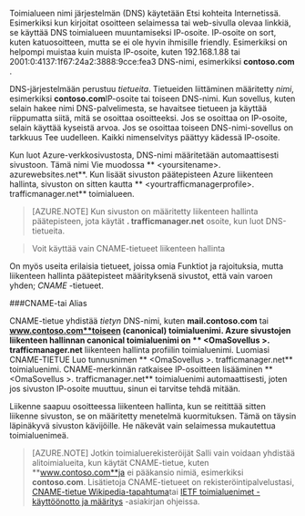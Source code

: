 Toimialueen nimi järjestelmän (DNS) käytetään Etsi kohteita Internetissä. Esimerkiksi kun kirjoitat osoitteen selaimessa tai web-sivulla olevaa linkkiä, se käyttää DNS toimialueen muuntamiseksi IP-osoite. IP-osoite on sort, kuten katuosoitteen, mutta se ei ole hyvin ihmisille friendly. Esimerkiksi on helpompi muistaa kuin muista IP-osoite, kuten 192.168.1.88 tai 2001:0:4137:1f67:24a2:3888:9cce:fea3 DNS-nimi, esimerkiksi **contoso.com** .

DNS-järjestelmään perustuu *tietueita*. Tietueiden liittäminen määritetty *nimi*, esimerkiksi **contoso.com**IP-osoite tai toiseen DNS-nimi. Kun sovellus, kuten selain hakee nimi DNS-palvelimesta, se havaitsee tietueen ja käyttää riippumatta siitä, mitä se osoittaa osoitteeksi. Jos se osoittaa on IP-osoite, selain käyttää kyseistä arvoa. Jos se osoittaa toiseen DNS-nimi-sovellus on tarkkuus Tee uudelleen. Kaikki nimenselvitys päättyy kädessä IP-osoite.

Kun luot Azure-verkkosivustosta, DNS-nimi määritetään automaattisesti sivustoon. Tämä nimi Vie muodossa ** &lt;yoursitename&gt;. azurewebsites.net**. Kun lisäät sivuston päätepisteen Azure liikenteen hallinta, sivuston on sitten kautta ** &lt;yourtrafficmanagerprofile&gt;. trafficmanager.net** toimialueen.

> [AZURE.NOTE] Kun sivuston on määritetty liikenteen hallinta päätepisteen, jota käytät **. trafficmanager.net** osoite, kun luot DNS-tietueita.

> Voit käyttää vain CNAME-tietueet liikenteen hallinta

On myös useita erilaisia tietueet, joissa omia Funktiot ja rajoituksia, mutta liikenteen hallinta päätepisteet määrityksenä sivustot, että vain varoen yhden; *CNAME* -tietueet.

###<a name="cname-or-alias-record"></a>CNAME-tai Alias

CNAME-tietue yhdistää *tietyn* DNS-nimi, kuten **mail.contoso.com** tai **www.contoso.com**toiseen (canonical) toimialuenimi. Azure sivustojen liikenteen hallinnan canonical toimialuenimi on ** &lt;OmaSovellus >. trafficmanager.net** liikenteen hallinta profiilin toimialuenimi. Luomiasi CNAME-TIETUE Luo tunnusnimen ** &lt;OmaSovellus >. trafficmanager.net** toimialuenimi. CNAME-merkinnän ratkaisee IP-osoitteen lisääminen ** &lt;OmaSovellus >. trafficmanager.net** toimialuenimi automaattisesti, joten jos sivuston IP-osoite muuttuu, sinun ei tarvitse tehdä mitään.

Liikenne saapuu osoitteessa liikenteen hallinta, kun se reitittää sitten liikenne sivuston, se on määritetty menetelmä kuormituksen. Tämä on täysin läpinäkyvä sivuston kävijöille. He näkevät vain selaimessa mukautettua toimialuenimeä.

> [AZURE.NOTE] Jotkin toimialuerekisteröijät Salli vain voidaan yhdistää alitoimialueita, kun käytät CNAME-tietue, kuten **www.contoso.com**ja ei pääkansio nimiä, esimerkiksi **contoso.com**. Lisätietoja CNAME-tietueet on rekisteröintipalvelustasi, <a href="http://en.wikipedia.org/wiki/CNAME_record">CNAME-tietue Wikipedia-tapahtuma</a>tai <a href="http://tools.ietf.org/html/rfc1035">IETF toimialuenimet - käyttöönotto ja määritys</a> -asiakirjan ohjeissa.
